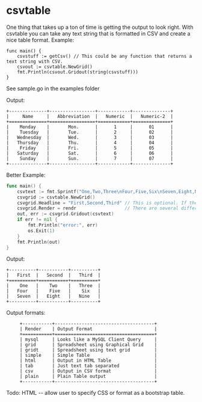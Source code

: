 # csvtable

One thing that takes up a ton of time is getting the output to look right. With csvtable you can take any text string that is formatted in CSV and create a nice table format.
Example: 
```cgo
func main() {
	csvstuff := getCsv() // This could be any function that returns a text string with CSV.
	csvout := csvtable.NewGrid()
	fmt.Println(csvout.Gridout(string(csvstuff)))
}
```
See sample.go in the examples folder

Output:
```cgo
+--------------+-----------------+------------+--------------+
|     Name     |   Abbreviation  |   Numeric  |   Numeric-2  |
+==============+=================+============+==============+
|    Monday    |       Mon.      |      1     |      01      |
|    Tuesday   |       Tue.      |      2     |      02      |
|   Wednesday  |       Wed.      |      3     |      03      |
|   Thursday   |       Thu.      |      4     |      04      |
|    Friday    |       Fri.      |      5     |      05      |
|   Saturday   |       Sat.      |      6     |      06      |
|    Sunday    |       Sun.      |      7     |      07      |
+--------------+-----------------+------------+--------------+

```
Better Example:
``` go 
func main() {
	csvtext := fmt.Sprintf("One,Two,Three\nFour,Five,Six\nSeven,Eight,Nine")
	csvgrid := csvtable.NewGrid()
	csvgrid.Headline = "First,Second,Third" // This is optional. If the CSV already contains a heading line. don't set this.
	csvgrid.Render = rendr                  // There are several different formats.
	out, err := csvgrid.Gridout(csvtext)
	if err != nil {
		fmt.Println("error:", err)
		os.Exit(1)
	}
	fmt.Println(out)
}
```
Output:
```cgo
+----------+-----------+----------+
|   First  |   Second  |   Third  |
+==========+===========+==========+
|    One   |    Two    |   Three  |
|   Four   |    Five   |    Six   |
|   Seven  |   Eight   |   Nine   |
+----------+-----------+----------+

```

Output formats:
```
     +-----------+-------------------------------------+
     | Render    | Output Format                       |
     +===========+=====================================+
     | mysql     | Looks like a MySQL Client Query     |
     | grid      | Spreadsheet using Graphical Grid    |
     | gridt     | Spreadsheet using text grid         |
     | simple    | Simple Table                        |
     | html      | Output in HTML Table                |
     | tab       | Just text tab separated             |
     | csv       | Output in CSV format                |
     | plain     | Plain Table output                  |
     +-----------+-------------------------------------+
```
Todo: HTML -- allow user to specify CSS or format as a bootstrap table.

